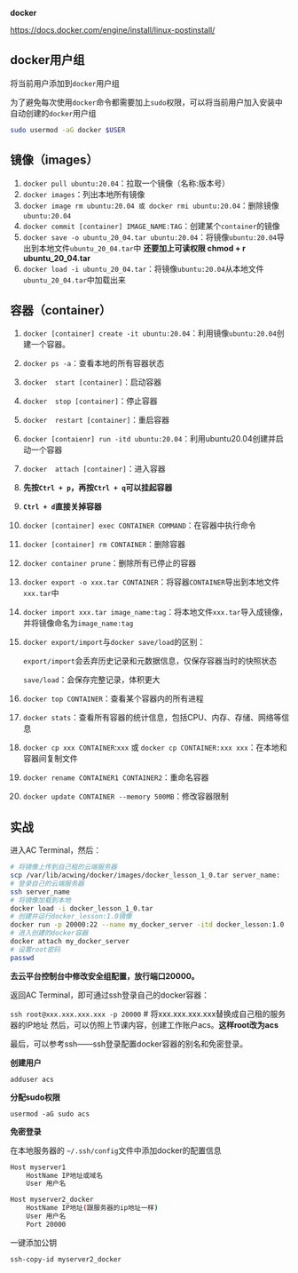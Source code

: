**docker**

https://docs.docker.com/engine/install/linux-postinstall/

## docker用户组

将当前用户添加到`docker`用户组

为了避免每次使用`docker`命令都需要加上`sudo`权限，可以将当前用户加入安装中自动创建的`docker`用户组

```bash
sudo usermod -aG docker $USER
```

## 镜像（images）

1. `docker pull ubuntu:20.04`：拉取一个镜像（名称:版本号）
2. `docker images`：列出本地所有镜像
3. `docker image rm ubuntu:20.04 或 docker rmi ubuntu:20.04`：删除镜像`ubuntu:20.04`
4. `docker commit [container] IMAGE_NAME:TAG`：创建某个`container`的镜像
5. `docker save -o ubuntu_20_04.tar ubuntu:20.04`：将镜像`ubuntu:20.04`导出到本地文件`ubuntu_20_04.tar`中 **还要加上可读权限 chmod + r ubuntu_20_04.tar**
6. `docker load -i ubuntu_20_04.tar`：将镜像`ubuntu:20.04`从本地文件`ubuntu_20_04.tar`中加载出来

## 容器（container）

1. `docker [container] create -it ubuntu:20.04`：利用镜像`ubuntu:20.04`创建一个容器。

2. `docker ps -a`：查看本地的所有容器状态

3. `docker  start [container]`：启动容器

4. `docker  stop [container]`：停止容器

5. `docker  restart [container]`：重启容器

6. `docker [contaienr] run -itd ubuntu:20.04`：利用ubuntu20.04创建并启动一个容器

7. `docker  attach [container]`：进入容器

8. **先按`Ctrl + p`，再按`Ctrl + q`可以挂起容器**

9. **`Ctrl + d`直接关掉容器**

10. `docker [container] exec CONTAINER COMMAND`：在容器中执行命令

11. `docker [container] rm CONTAINER`：删除容器

12. `docker container prune`：删除所有已停止的容器

13. `docker export -o xxx.tar CONTAINER`：将容器`CONTAINER`导出到本地文件`xxx.tar`中

14. `docker import xxx.tar image_name:tag`：将本地文件`xxx.tar`导入成镜像，并将镜像命名为`image_name:tag`

15. `docker export/import`与`docker save/load`的区别：

    `export/import`会丢弃历史记录和元数据信息，仅保存容器当时的快照状态

    `save/load`：会保存完整记录，体积更大

16. `docker top CONTAINER`：查看某个容器内的所有进程

17. `docker stats`：查看所有容器的统计信息，包括CPU、内存、存储、网络等信息

18. `docker cp xxx CONTAINER`:`xxx` 或 `docker cp CONTAINER:xxx xxx`：在本地和容器间复制文件

19. `docker rename CONTAINER1 CONTAINER2`：重命名容器

20. `docker update CONTAINER --memory 500MB`：修改容器限制





## 实战

进入AC Terminal，然后：

```bash
# 将镜像上传到自己租的云端服务器
scp /var/lib/acwing/docker/images/docker_lesson_1_0.tar server_name: 
# 登录自己的云端服务器
ssh server_name 
# 将镜像加载到本地
docker load -i docker_lesson_1_0.tar  
# 创建并运行docker_lesson:1.0镜像
docker run -p 20000:22 --name my_docker_server -itd docker_lesson:1.0  
# 进入创建的docker容器
docker attach my_docker_server 
# 设置root密码
passwd  
```

**去云平台控制台中修改安全组配置，放行端口20000。**

返回AC Terminal，即可通过ssh登录自己的docker容器：

`ssh root@xxx.xxx.xxx.xxx -p 20000`  # 将xxx.xxx.xxx.xxx替换成自己租的服务器的IP地址
然后，可以仿照上节课内容，创建工作账户acs。**这样root改为acs**

最后，可以参考ssh——ssh登录配置docker容器的别名和免密登录。

**创建用户**

`adduser acs`

**分配sudo权限**

`usermod -aG sudo acs`

**免密登录**

在本地服务器的 `~/.ssh/config`文件中添加docker的配置信息

```bash
Host myserver1
    HostName IP地址或域名
    User 用户名

Host myserver2_docker
    HostName IP地址(跟服务器的ip地址一样)
    User 用户名
    Port 20000
```

一键添加公钥

```bash
ssh-copy-id myserver2_docker
```

